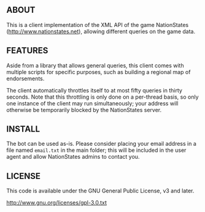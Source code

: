 ## ABOUT

This is a client implementation of the XML API of the game NationStates 
(http://www.nationstates.net), allowing different queries on the game data.

## FEATURES

Aside from a library that allows general queries, this client comes with
multiple scripts for specific purposes, such as building a regional map of 
endorsements.

The client automatically throttles itself to at most fifty queries in thirty 
seconds. Note that this throttling is only done on a per-thread basis, so only 
one instance of the client may run simultaneously; your address will otherwise
be temporarily blocked by the NationStates server.

## INSTALL

The bot can be used as-is. Please consider placing your email address
in a file named `email.txt` in the main folder; this will be included in the
user agent and allow NationStates admins to contact you.

## LICENSE

This code is available under the GNU General Public License, v3 and later.

http://www.gnu.org/licenses/gpl-3.0.txt
